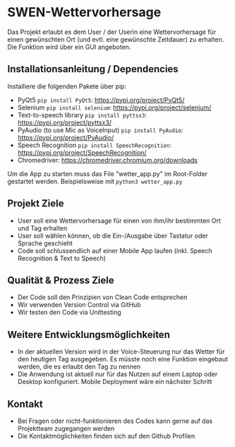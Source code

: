 # SWEN-Wettervorhersage
Das Projekt erlaubt es dem User / der Userin eine Wettervorhersage für einen gewünschten Ort (und evtl. eine gewünschte Zeitdauer) zu erhalten. Die Funktion wird über ein GUI angeboten. 

## Installationsanleitung / Dependencies
Installiere die folgenden Pakete über pip: 
* PyQt5 `pip install PyQt5`: https://pypi.org/project/PyQt5/
* Selenium `pip install selenium`: https://pypi.org/project/selenium/ 
* Text-to-speech library `pip install pyttsx3`: https://pypi.org/project/pyttsx3/
* PyAudio (to use Mic as VoiceInput) `pip install PyAudio`: https://pypi.org/project/PyAudio/ 
* Speech Recognition `pip install SpeechRecognition`: https://pypi.org/project/SpeechRecognition/
* Chromedriver: https://chromedriver.chromium.org/downloads

Um die App zu starten muss das File "wetter_app.py" im Root-Folder gestartet werden. 
Beispielsweise mit `python3 wetter_app.py`

## Projekt Ziele
* User soll eine Wettervorhersage für einen von ihm/ihr bestimmten Ort und Tag erhalten
* User soll wählen können, ob die Ein-/Ausgabe über Tastatur oder Sprache geschieht 
* Code soll schlussendlich auf einer Mobile App laufen (inkl. Speech Recognition & Text to Speech) 

## Qualität & Prozess Ziele
* Der Code soll den Prinzipien von Clean Code entsprechen  
* Wir verwenden Version Control via GitHub 
* Wir testen den Code via Unittesting

## Weitere Entwicklungsmöglichkeiten
* In der aktuellen Version wird in der Voice-Steuerung nur das Wetter für den heutigen Tag ausgegeben. Es müsste noch eine Funktion eingebaut werden, die es erlaubt den Tag zu nennen
* Die Anwendung ist aktuell nur für das Nutzen auf einem Laptop oder Desktop konfiguriert. Mobile Deployment wäre ein nächster Schritt

## Kontakt
* Bei Fragen oder nicht-funktionieren des Codes kann gerne auf das Projektteam zugegangen werden
* Die Kontaktmöglichkeiten finden sich auf den Github Profilen